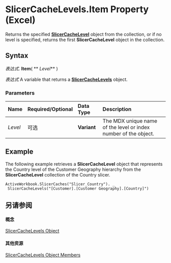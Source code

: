 
# SlicerCacheLevels.Item Property (Excel)

Returns the specified  **[SlicerCacheLevel](d73ff7ab-4d7a-6a73-3716-11dc6716688d.md)** object from the collection, or if no level is specified, returns the first **SlicerCacheLevel** object in the collection.


## Syntax

 _表达式_. **Item**( ** _Level_** )

 _表达式_ A variable that returns a **[SlicerCacheLevels](6b1139a5-e81d-e11d-b4f5-f5d0fed24bf7.md)** object.


### Parameters



|**Name**|**Required/Optional**|**Data Type**|**Description**|
|:-----|:-----|:-----|:-----|
| _Level_|可选|**Variant**|The MDX unique name of the level or index number of the object.|

## Example

The following example retrieves a  **SlicerCacheLevel** object that represents the Country level of the Customer Geography hierarchy from the **SlicerCacheLevel** collection of the Country slicer.


```
ActiveWorkbook.SlicerCaches("Slicer_Country"). _ 
 SlicerCacheLevels("[Customer].[Customer Geography].[Country]")
```


## 另请参阅


#### 概念


[SlicerCacheLevels Object](6b1139a5-e81d-e11d-b4f5-f5d0fed24bf7.md)
#### 其他资源


[SlicerCacheLevels Object Members](http://msdn.microsoft.com/library/8534ef02-4564-dc38-c192-a02ef1196375%28Office.15%29.aspx)